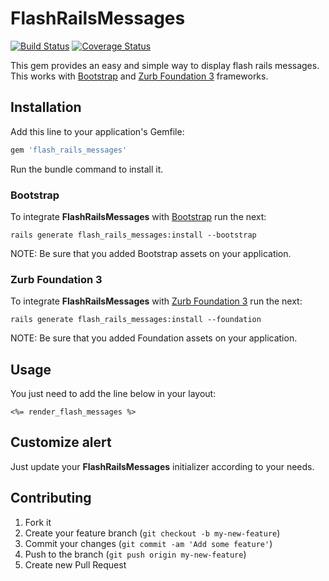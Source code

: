 # FlashRailsMessages
[![Build Status](https://travis-ci.org/alejandrodevs/flash_rails_messages.png?branch=master)](https://travis-ci.org/alejandrodevs/flash_rails_messages) [![Coverage Status](https://coveralls.io/repos/github/alejandrodevs/flash_rails_messages/badge.svg?branch=master)](https://coveralls.io/github/alejandrodevs/flash_rails_messages?branch=master)


This gem provides an easy and simple way to display flash rails messages.
This works with [Bootstrap](http://getbootstrap.com/) and [Zurb Foundation 3](http://foundation.zurb.com/) frameworks.


## Installation
Add this line to your application's Gemfile:
```ruby
gem 'flash_rails_messages'
```
Run the bundle command to install it.


### Bootstrap
To integrate **FlashRailsMessages** with [Bootstrap](http://getbootstrap.com/) run the next:
```console
rails generate flash_rails_messages:install --bootstrap
```
NOTE: Be sure that you added Bootstrap assets on your application.


### Zurb Foundation 3
To integrate **FlashRailsMessages** with [Zurb Foundation 3](http://foundation.zurb.com/) run the next:
```console
rails generate flash_rails_messages:install --foundation
```
NOTE: Be sure that you added Foundation assets on your application.


## Usage
You just need to add the line below in your layout:
```erb
<%= render_flash_messages %>
```


## Customize alert
Just update your **FlashRailsMessages** initializer according to your needs.


## Contributing
1. Fork it
2. Create your feature branch (`git checkout -b my-new-feature`)
3. Commit your changes (`git commit -am 'Add some feature'`)
4. Push to the branch (`git push origin my-new-feature`)
5. Create new Pull Request
